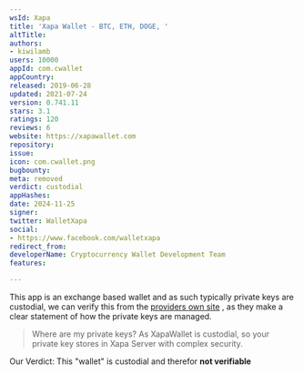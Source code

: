 ```yaml
---
wsId: Xapa
title: 'Xapa Wallet - BTC, ETH, DOGE, '
altTitle: 
authors:
- kiwilamb
users: 10000
appId: com.cwallet
appCountry: 
released: 2019-06-28
updated: 2021-07-24
version: 0.741.11
stars: 3.1
ratings: 120
reviews: 6
website: https://xapawallet.com
repository: 
issue: 
icon: com.cwallet.png
bugbounty: 
meta: removed
verdict: custodial
appHashes: 
date: 2024-11-25
signer: 
twitter: WalletXapa
social:
- https://www.facebook.com/walletxapa
redirect_from: 
developerName: Cryptocurrency Wallet Development Team
features: 

---
```


This app is an exchange based wallet and as such typically private keys are custodial, we can verify this from the [providers own site](https://xapawallet.com/#1603507874611-a20bac97-a1d1) , as they make a clear statement of how the private keys are managed.

> Where are my private keys?
> As XapaWallet is custodial, so your private key stores in Xapa Server with complex security.

Our Verdict: This "wallet" is custodial and therefor **not verifiable**

